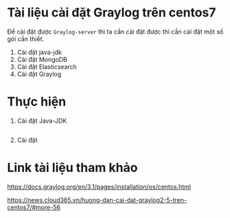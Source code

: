 # Tài liệu cài đặt Graylog trên centos7 

Để cài đặt được `Graylog-server` thì ta cần cài đặt được thì cần cài đặt một số gói cần thiết. 
1. Cài đặt java-jdk
2. Cài đặt MongoDB
3. Cài đặt Elasticsearch
4. Cài đặt Graylog 

# Thực hiện 
1. Cài đặt Java-JDK
```

```
2. Cài đặt 
# Link tài liệu tham khảo 

https://docs.graylog.org/en/3.1/pages/installation/os/centos.html

https://news.cloud365.vn/huong-dan-cai-dat-graylog2-5-tren-centos7/#more-56

